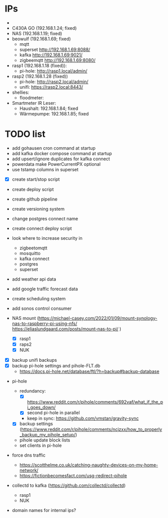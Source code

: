 
# IPs

-
- C430A GO (192.168.1.24; fixed)
- NAS (192.168.1.19; fixed)
- beowulf (192.168.1.69; fixed)
  - mqtt
  - superset <http://192.168.1.69:8088/>
  - kafka <http://192.168.1.69:9021/>
  - zigbeemqtt <http://192.168.1.69:8080/>
- rasp1 (192.168.1.18 (fixed)):
  - pi-hole: <http://rasp1.local/admin/>
- rasp2 (192.168.1.28 (fixed))
  - pi-hole: <http://rasp2.local/admin/>
  - unifi: <https://rasp2.local:8443/>
- shellies:
  - floodmeter:
- Smartmeter IR Leser:
  - Haushalt: 192.168.1.84; fixed
  - Wärmepumpe: 192.168.1.85; fixed
  
# TODO list

- add gohausen cron command at startup
- add kafka docker compose command at startup
- add upsert/ignore duplicates for kafka connect
- powerdata make PowerCurrentPX optional
- use tstamp columns in superset
- [x] create start/stop script
- create deploy script
- create github pipeline
- create versioning system
- change postgres connect name
- create connect deploy script
- look where to increase security in
  - zigbeetomqtt
  - mosquitto
  - kafka connect
  - postgres
  - superset
- add weather api data
- add google traffic forecast data
- create scheduling system
- add sonos control consumer

- NAS mount (<https://michael-casey.com/2022/01/09/mount-synology-nas-to-raspberry-pi-using-nfs/> <https://eliaslundgaard.com/posts/mount-nas-to-pi/> )
  - [x] rasp1
  - [x] raps2
  - [x] NUK
- [x] backup unifi backups
- [x] backup pi-hole settings and pihole-FLT.db
  - <https://docs.pi-hole.net/database/ftl/?h=backup#backup-database>
- pi-hole
  - redundancy:
    - [x] <https://www.reddit.com/r/pihole/comments/692vaf/what_if_the_pi_goes_down/>
    - [x] second pi-hole in parallel
    - keep in sync: <https://github.com/vmstan/gravity-sync>
  - [x] backup settings (<https://www.reddit.com/r/pihole/comments/ncjzxx/how_to_properly_backup_my_pihole_setup/>)
  - pihole update block lists
  - set clients in pi-hole
- force dns traffic
  - <https://scotthelme.co.uk/catching-naughty-devices-on-my-home-network/>
  - <https://fictionbecomesfact.com/usg-redirect-pihole>

- collectd to kafka (<https://github.com/collectd/collectd>)
  - rasp1
  - NUK
- domain names for internal ips?
